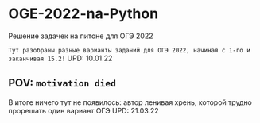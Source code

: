 # OGE-2022-na-Python
 Решение задачек на питоне для ОГЭ 2022

`Тут разобраны разные варианты заданий для ОГЭ 2022, начиная с 1-го и заканчивая 15.2!` UPD: 10.01.22

## POV: `motivation died`

В итоге ничего тут не появилось: автор ленивая хрень, которой трудно прорешать один вариант ОГЭ UPD: 21.03.22

